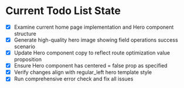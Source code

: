 <!-- DO NOT EDIT - Managed by todo_list tool -->
<!-- Updated: 2025-09-25T14:06:07.100Z -->

# Current Todo List State

- [x] Examine current home page implementation and Hero component structure
- [x] Generate high-quality hero image showing field operations success scenario
- [x] Update Hero component copy to reflect route optimization value proposition
- [x] Ensure Hero component has centered = false prop as specified
- [x] Verify changes align with regular_left hero template style
- [x] Run comprehensive error check and fix all issues
